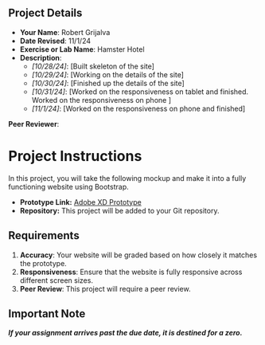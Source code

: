 ## Project Details

- **Your Name**:  Robert Grijalva
- **Date Revised**:  11/1/24
- **Exercise or Lab Name**:  Hamster Hotel 
- **Description**:  
  - *[10/28/24]*: [Built skeleton of the site]
  - *[10/29/24]*: [Working on the details of the site]
  - *[10/30/24]*: [Finished up the details of the site]
  - *[10/31/24]*: [Worked on the responsiveness on tablet and finished. Worked on the responsiveness on phone ]
  - *[11/1/24]*: [Worked on the responsiveness on phone and finished]
 
**Peer Reviewer**: 



# Project Instructions

In this project, you will take the following mockup and make it into a fully functioning website using Bootstrap.

- **Prototype Link:** [Adobe XD Prototype](https://xd.adobe.com/spec/3e3b745f-aa5a-460e-5fd7-8cc90c248d21-480a/screen/2bce9ed2-c1ed-4a71-ae23-37c1e019d677/)
- **Repository:** This project will be added to your Git repository.

## Requirements

1. **Accuracy**: Your website will be graded based on how closely it matches the prototype.
2. **Responsiveness**: Ensure that the website is fully responsive across different screen sizes.
3. **Peer Review**: This project will require a peer review.

## Important Note

***If your assignment arrives past the due date, it is destined for a zero.***

